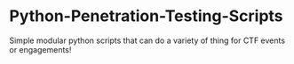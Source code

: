 # Python-Penetration-Testing-Scripts
Simple modular python scripts that can do a variety of thing for CTF events or engagements!
